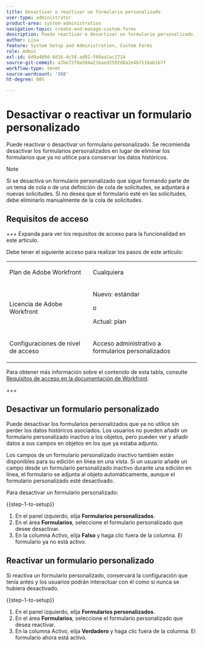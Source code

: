 ```yaml
---
title: Desactivar o reactivar un formulario personalizado
user-type: administrator
product-area: system-administration
navigation-topic: create-and-manage-custom-forms
description: Puede reactivar o desactivar un formulario personalizado. Se recomienda desactivar los formularios personalizados en lugar de eliminar los formularios que ya no utilice para conservar los datos históricos.
author: Lisa
feature: System Setup and Administration, Custom Forms
role: Admin
exl-id: 6d9a409d-8d16-4c58-ad02-f60aa1ac1714
source-git-commit: a7be72f0a594a21baed2592d8a2e467118ab1b7f
workflow-type: tm+mt
source-wordcount: '368'
ht-degree: 98%

---
```


# Desactivar o reactivar un formulario personalizado

Puede reactivar o desactivar un formulario personalizado. Se recomienda desactivar los formularios personalizados en lugar de eliminar los formularios que ya no utilice para conservar los datos históricos.

>[!NOTE]
>
>Si se desactiva un formulario personalizado que sigue formando parte de un tema de cola o de una definición de cola de solicitudes, se adjuntará a nuevas solicitudes. Si no desea que el formulario esté en las solicitudes, debe eliminarlo manualmente de la cola de solicitudes.

## Requisitos de acceso

+++ Expanda para ver los requisitos de acceso para la funcionalidad en este artículo.

Debe tener el siguiente acceso para realizar los pasos de este artículo:

<table style="table-layout:auto"> 
 <col> 
 <col> 
 <tbody> 
  <tr data-mc-conditions=""> 
   <td role="rowheader"> <p>Plan de Adobe Workfront</p> </td> 
   <td>Cualquiera</td> 
  </tr> 
  <tr> 
   <td role="rowheader">Licencia de Adobe Workfront</td> 
   <td>
   <p>Nuevo: estándar</p>
   <p>o</p>
   <p>Actual: plan</p></td> 
  </tr> 
  <tr data-mc-conditions=""> 
   <td role="rowheader">Configuraciones de nivel de acceso</td> 
   <td> <p>Acceso administrativo a formularios personalizados</p></td> 
  </tr>  
 </tbody> 
</table>

Para obtener más información sobre el contenido de esta tabla, consulte [Requisitos de acceso en la documentación de Workfront](/help/quicksilver/administration-and-setup/add-users/access-levels-and-object-permissions/access-level-requirements-in-documentation.md).

+++

## Desactivar un formulario personalizado

Puede desactivar los formularios personalizados que ya no utilice sin perder los datos históricos asociados. Los usuarios no pueden añadir un formulario personalizado inactivo a los objetos, pero pueden ver y añadir datos a sus campos en objetos en los que ya estaba adjunto.

Los campos de un formulario personalizado inactivo también están disponibles para su edición en línea en una vista. Si un usuario añade un campo desde un formulario personalizado inactivo durante una edición en línea, el formulario se adjunta al objeto automáticamente, aunque el formulario personalizado esté desactivado.

Para desactivar un formulario personalizado:

{{step-1-to-setup}}

1. En el panel izquierdo, elija **Formularios personalizados**.
1. En el área **Formularios**, seleccione el formulario personalizado que desee desactivar.
1. En la columna Activo, elija **Falso** y haga clic fuera de la columna. El formulario ya no está activo.

## Reactivar un formulario personalizado

Si reactiva un formulario personalizado, conservará la configuración que tenía antes y los usuarios podrán interactuar con él como si nunca se hubiera desactivado.

{{step-1-to-setup}}

1. En el panel izquierdo, elija **Formularios personalizados**.
1. En el área **Formularios**, seleccione el formulario personalizado que desea reactivar.
1. En la columna Activo, elija **Verdadero** y haga clic fuera de la columna. El formulario ahora está activo.

